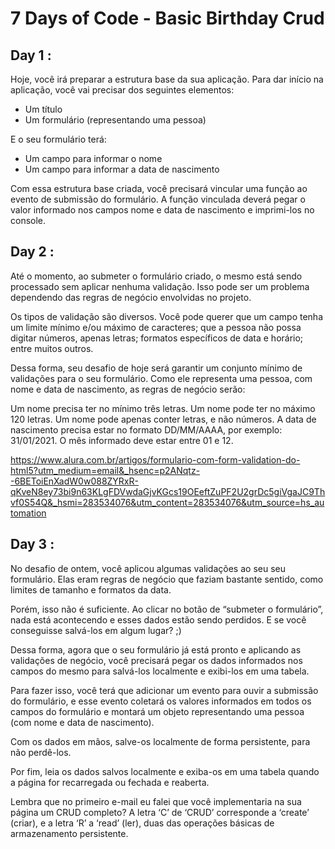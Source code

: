 # 7 Days of Code - Basic Birthday Crud

## Day 1 :

Hoje, você irá preparar a estrutura base da sua aplicação. Para dar início na aplicação, você vai precisar dos seguintes elementos:

- Um título
- Um formulário (representando uma pessoa)

E o seu formulário terá:

- Um campo para informar o nome
- Um campo para informar a data de nascimento

Com essa estrutura base criada, você precisará vincular uma função ao evento de submissão do formulário. A função vinculada deverá pegar o valor informado nos campos nome e data de nascimento e imprimi-los no console.

## Day 2 :

Até o momento, ao submeter o formulário criado, o mesmo está sendo processado sem aplicar nenhuma validação. Isso pode ser um problema dependendo das regras de negócio envolvidas no projeto.

Os tipos de validação são diversos. Você pode querer que um campo tenha um limite mínimo e/ou máximo de caracteres; que a pessoa não possa digitar números, apenas letras; formatos específicos de data e horário; entre muitos outros.

Dessa forma, seu desafio de hoje será garantir um conjunto mínimo de validações para o seu formulário. Como ele representa uma pessoa, com nome e data de nascimento, as regras de negócio serão:

Um nome precisa ter no mínimo três letras.
Um nome pode ter no máximo 120 letras.
Um nome pode apenas conter letras, e não números.
A data de nascimento precisa estar no formato DD/MM/AAAA, por exemplo: 31/01/2021.
O mês informado deve estar entre 01 e 12.

https://www.alura.com.br/artigos/formulario-com-form-validation-do-html5?utm_medium=email&_hsenc=p2ANqtz--6BEToiEnXadW0w088ZYRxR-qKveN8ey73bi9n63KLgFDVwdaGjvKGcs19OEeftZuPF2U2grDc5giVgaJC9Thvf0S54Q&_hsmi=283534076&utm_content=283534076&utm_source=hs_automation

## Day 3 :
No desafio de ontem, você aplicou algumas validações ao seu seu formulário. Elas eram regras de negócio que faziam bastante sentido, como limites de tamanho e formatos da data.

Porém, isso não é suficiente. Ao clicar no botão de “submeter o formulário”, nada está acontecendo e esses dados estão sendo perdidos. E se você conseguisse salvá-los em algum lugar? ;)

Dessa forma, agora que o seu formulário já está pronto e aplicando as validações de negócio, você precisará pegar os dados informados nos campos do mesmo para salvá-los localmente e exibi-los em uma tabela.

Para fazer isso, você terá que adicionar um evento para ouvir a submissão do formulário, e esse evento coletará os valores informados em todos os campos do formulário e montará um objeto representando uma pessoa (com nome e data de nascimento).

Com os dados em mãos, salve-os localmente de forma persistente, para não perdê-los.

Por fim, leia os dados salvos localmente e exiba-os em uma tabela quando a página for recarregada ou fechada e reaberta.

Lembra que no primeiro e-mail eu falei que você implementaria na sua página um CRUD completo? A letra ‘C’ de ‘CRUD’ corresponde a ‘create’ (criar), e a letra ‘R’ a ‘read’ (ler), duas das operações básicas de armazenamento persistente.